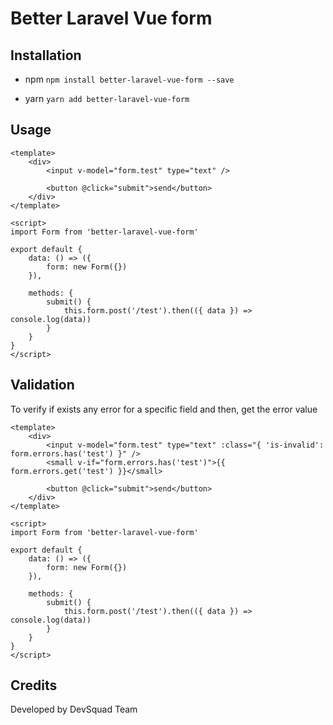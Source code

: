# Better Laravel Vue form

## Installation

-   npm
    `npm install better-laravel-vue-form --save`

-   yarn
    `yarn add better-laravel-vue-form`

## Usage

```vue
<template>
    <div>
        <input v-model="form.test" type="text" />

        <button @click="submit">send</button>
    </div>
</template>

<script>
import Form from 'better-laravel-vue-form'

export default {
    data: () => ({
        form: new Form({})
    }),

    methods: {
        submit() {
            this.form.post('/test').then(({ data }) => console.log(data))
        }
    }
}
</script>
```

## Validation

To verify if exists any error for a specific field and then, get the error value

```vue
<template>
    <div>
        <input v-model="form.test" type="text" :class="{ 'is-invalid': form.errors.has('test') }" />
        <small v-if="form.errors.has('test')">{{ form.errors.get('test') }}</small>

        <button @click="submit">send</button>
    </div>
</template>

<script>
import Form from 'better-laravel-vue-form'

export default {
    data: () => ({
        form: new Form({})
    }),

    methods: {
        submit() {
            this.form.post('/test').then(({ data }) => console.log(data))
        }
    }
}
</script>
```

## Credits

Developed by DevSquad Team
